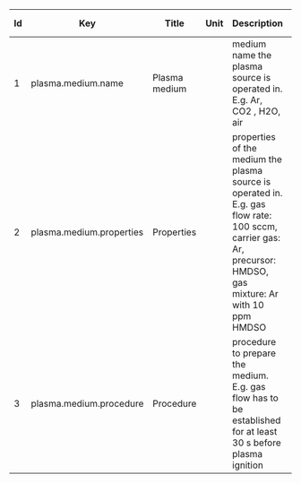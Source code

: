 |Id  | Key  | Title                     | Unit| Description                    | Type | Occ | Allowed values |
|---- | ---- | ------------------------- | ----| ------------------------------ | ---- | ----| -------------- |
| 1 |   plasma.medium.name    |  Plasma medium |  |medium name the plasma source is operated in. E.g. Ar, CO2 , H2O, air  |   string     |1 | |
| 2 | plasma.medium.properties | Properties |  | properties of the medium the plasma source is operated in. E.g. gas flow rate: 100 sccm, carrier gas: Ar, precursor: HMDSO, gas mixture: Ar with 10 ppm HMDSO | string|1 | |
| 3 | plasma.medium.procedure | Procedure |  |procedure to prepare the medium. E.g. gas flow has to be established for at least 30 s before plasma ignition |    string     |1 | |